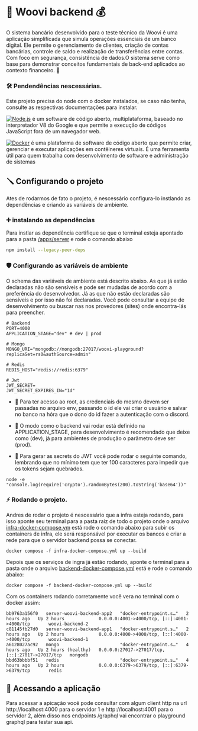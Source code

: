 # 🏦 Woovi backend 💰
 
O sistema bancário desenvolvido para o teste técnico da Woovi é uma aplicação simplificada que simula operações essenciais de um banco digital. Ele permite o gerenciamento de clientes, criação de contas bancárias, controle de saldo e realização de transferências entre contas. Com foco em segurança, consistência de dados.O sistema serve como base para demonstrar conceitos fundamentais de back-end aplicados ao contexto financeiro. 🚀

### 🛠 Pendendências nescessárias.

Este projeto precisa do node com o docker instalados, se caso não tenha, consulte as respectivas documentações para instalar.

[![Node.js](https://img.shields.io/badge/Node.js-339933?style=for-the-badge&logo=node.js&logoColor=white)](https://nodejs.org/pt) é um software de código aberto, multiplataforma, baseado no interpretador V8 do Google e que permite a execução de códigos JavaScript fora de um navegador web.

[![Docker](https://img.shields.io/badge/Docker-2496ED?style=for-the-badge&logo=docker&logoColor=white)](https://www.docker.com/) é uma plataforma de software de código aberto que permite criar, gerenciar e executar aplicações em contêineres virtuais. É uma ferramenta útil para quem trabalha com desenvolvimento de software e administração de sistemas

## 🪛 Configurando o projeto

Ates de rodarmos de fato o projeto, é nescessário configura-lo instlando as dependências e criando as variáveis de ambiente.

### ➕ instalando as dependências

Para instlar as dependência certifique se que o terminal esteja apontado para a pasta [/apps/server](./) e rode o comando abaixo

```bash
npm install --legacy-peer-deps
```

### 🛡️ Configurando as variáveis de ambiente

O schema das variáveis de ambiente está descrito abaixo. As que já estão declaradas não são sensíveis e pode ser mudadas de acordo com a preferência do desenvolvedor. Já as que não estão declaradas são sensíveis e por isso não foi declaradas. Você pode consultar a equipe de desenvolvimento ou buscar nas nos provedores (sites) onde encontra-lás para preencher.

```env
# Backend
PORT=4000
APPLICATION_STAGE="dev" # dev | prod

# Mongo
MONGO_URI="mongodb://mongodb:27017/woovi-playground?replicaSet=rs0&authSource=admin"

# Redis
REDIS_HOST="redis://redis:6379"

# Jwt
JWT_SECRET=
JWT_SECRET_EXPIRES_IN="1d"

```

- 🔑 Para ter acesso ao root, as credenciais do mesmo devem ser passadas no arquivo env, passando o id ele vai criar o usuário e salvar no banco na hóra que o dono do id fazer a autenticação com o discord.

- 🎯 O modo como o backend vai rodar está definido na APPLICATION_STAGE, para desenvolvimento é recomendado que deixe como (dev), já para ambientes de produção o parâmetro deve ser (prod).

- 🔐 Para gerar as secrets do JWT você pode rodar o seguinte comando, lembrando que no mínimo tem que ter 100 caracteres para impedir que os tokens sejam quebrados.

```
node -e "console.log(require('crypto').randomBytes(200).toString('base64'))"
```

### ⚡ Rodando o projeto.

Andres de rodar o projeto é nescessário que a infra esteja rodando, para isso aponte seu terminal para a pasta raiz de todo o projeto onde o arquivo [infra-docker-compose.ym](../../infra-docker-compose.yml) está rode o comando abaixo para subir os containers de infra, ele será responsável por executar os bancos e criar a rede para que o servidor backend possa se conectar.

```terminal
docker compose -f infra-docker-compose.yml up --build
```


Depois que os serviços de ingra já estão rodando, aponte o terminal para a pasta onde o arquivo [backend-docker-compose.yml](./backend-docker-compose.yml) está e rode o comando abaixo:

```terminal
docker compose -f backend-docker-compose.yml up --build
```

Com os containers rodando corretamente você vera no terminal com o docker assim:

```
bb9763a156f0   server-woovi-backend-app2   "docker-entrypoint.s…"   2 hours ago   Up 2 hours             0.0.0.0:4001->4000/tcp, [::]:4001->4000/tcp       woovi-backend-2
c81145fb27d0   server-woovi-backend-app1   "docker-entrypoint.s…"   2 hours ago   Up 2 hours             0.0.0.0:4000->4000/tcp, [::]:4000->4000/tcp       woovi-backend-1
a6128027ac92   mongo                       "docker-entrypoint.s…"   4 hours ago   Up 2 hours (healthy)   0.0.0.0:27017->27017/tcp, [::]:27017->27017/tcp   mongodb
bbd63bbbbf51   redis                       "docker-entrypoint.s…"   4 hours ago   Up 2 hours             0.0.0.0:6379->6379/tcp, [::]:6379->6379/tcp       redis
```
## 🏁 Acessando a aplicação

Para acessar a apicação você pode consultar com algum client http na url http://localhost:4000 para o servidor 1 e http://localhost:4001 para o servidor 2, além disso nos endpoints /graphql vai encontrar o playground graphql para testar sua api.